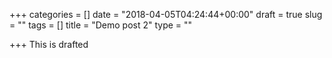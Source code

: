 +++
categories = []
date = "2018-04-05T04:24:44+00:00"
draft = true
slug = ""
tags = []
title = "Demo post 2"
type = ""

+++
This is drafted